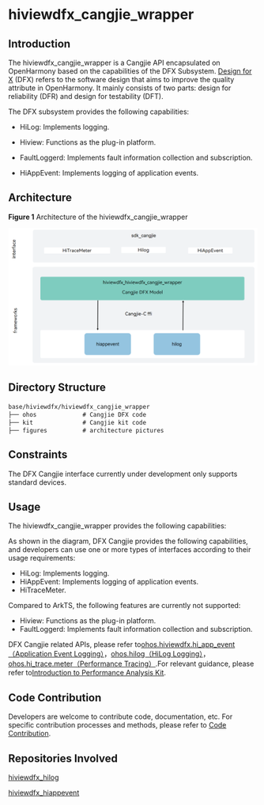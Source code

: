 # hiviewdfx_cangjie_wrapper

## Introduction

The hiviewdfx_cangjie_wrapper is a Cangjie API encapsulated on OpenHarmony based on the capabilities of the DFX Subsystem. [Design for X](https://en.wikipedia.org/wiki/Design_for_X)  \(DFX\) refers to the software design that aims to improve the quality attribute in OpenHarmony. It mainly consists of two parts: design for reliability \(DFR\) and design for testability \(DFT\).

The DFX subsystem provides the following capabilities:

-   HiLog: Implements logging.

-   Hiview: Functions as the plug-in platform.
-   FaultLoggerd: Implements fault information collection and subscription.
-   HiAppEvent: Implements logging of application events.

## Architecture

**Figure  1**  Architecture of the hiviewdfx_cangjie_wrapper  

![](figures/hiviewdfx_cangjie_wrapper_architecture_en.png)

## Directory Structure

```
base/hiviewdfx/hiviewdfx_cangjie_wrapper
├── ohos             # Cangjie DFX code
├── kit              # Cangjie kit code
├── figures          # architecture pictures
```

## Constraints

The DFX Cangjie interface currently under development only supports standard devices.

## Usage

The hiviewdfx_cangjie_wrapper provides the following capabilities:

As shown in the diagram, DFX Cangjie provides the following capabilities, and developers can use one or more types of interfaces according to their usage requirements:

-   HiLog: Implements logging.
-   HiAppEvent: Implements logging of application events.
-   HiTraceMeter.

Compared to ArkTS, the following features are currently not supported:

-   Hiview: Functions as the plug-in platform.
-   FaultLoggerd: Implements fault information collection and subscription.

DFX Cangjie related APIs, please refer to[ohos.hiviewdfx.hi_app_event（Application Event Logging）](https://gitcode.com/openharmony-sig/arkcompiler_cangjie_ark_interop/blob/master/doc/API_Reference/source_en/apis/PerformanceAnalysisKit/cj-apis-hiappevent.md)，[ohos.hilog（HiLog Logging）](https://gitcode.com/openharmony-sig/arkcompiler_cangjie_ark_interop/blob/master/doc/API_Reference/source_en/apis/PerformanceAnalysisKit/cj-apis-hilog.md)，[ohos.hi_trace.meter（Performance Tracing）](https://gitcode.com/openharmony-sig/arkcompiler_cangjie_ark_interop/blob/master/doc/API_Reference/source_en/apis/PerformanceAnalysisKit/cj-apis-hi_tracemeter.md).For relevant guidance, please refer to[Introduction to Performance Analysis Kit](https://gitcode.com/openharmony-sig/arkcompiler_cangjie_ark_interop/blob/master/doc/Dev_Guide/source_en/dfx/cj-performance-analysis-kit-overview.md).

## Code Contribution

Developers are welcome to contribute code, documentation, etc. For specific contribution processes and methods, please refer to [Code Contribution](https://gitcode.com/openharmony/docs/blob/master/en/contribute/code-contribution.md).

## Repositories Involved

[hiviewdfx\_hilog](https://gitee.com/openharmony/hiviewdfx_hilog/blob/master/README.md)

[hiviewdfx\_hiappevent](https://gitee.com/openharmony/hiviewdfx_hiappevent/blob/master/README.md)
